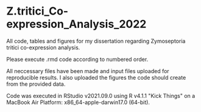 # Z.tritici_Co-expression_Analysis_2022
All code, tables and figures for my dissertation regarding Zymoseptoria tritici co-expression analysis.

Please execute .rmd code according to numbered order.

All neccessary files have been made and input files uploaded for reproducible results. I also uploaded the figures the code should create from the provided data.

Code was executed in RStudio v2021.09.0 using R v4.1.1 "Kick Things" on a MacBook Air Platform: x86_64-apple-darwin17.0 (64-bit).

